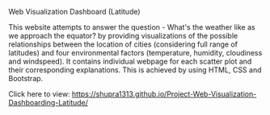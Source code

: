 Web Visualization Dashboard (Latitude)

This website attempts to answer the question - What's the weather like as we approach the equator? by providing visualizations of the possible relationships between the location of cities (considering full range of latitudes) and four environmental factors (temperature, humidity, cloudiness and windspeed). It contains individual webpage for each scatter plot and their corresponding explanations. This is achieved by using HTML, CSS and Bootstrap.

Click here to view:
https://shupra1313.github.io/Project-Web-Visualization-Dashboarding-Latitude/
